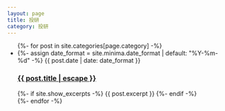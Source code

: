 ```yaml
---
layout: page
title: 投研
category: 投研
---
```


<ul class="post-list">
  {%- for post in site.categories[page.category] -%}
  <li>
    {%- assign date_format = site.minima.date_format | default: "%Y-%m-%d" -%}
    <span class="post-meta">{{ post.date | date: date_format }}</span>
    <h3>
      <a class="post-link" href="{{ post.url | relative_url }}">
        {{ post.title | escape }}
      </a>
    </h3>
    {%- if site.show_excerpts -%}
      {{ post.excerpt }}
    {%- endif -%}
  </li>
  {%- endfor -%}
</ul>
